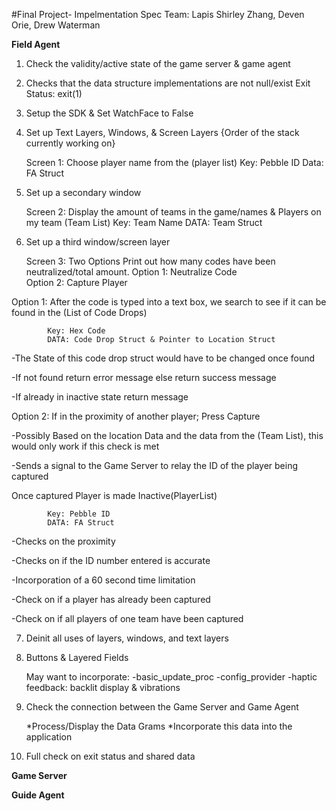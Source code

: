 #Final Project- Impelmentation Spec
Team: Lapis
Shirley Zhang, Deven Orie, Drew Waterman

**Field Agent**

1) Check the validity/active state of the game server & game agent

2) Checks that the data structure implementations are not null/exist
Exit Status: exit(1)
	
3) Setup the SDK & Set WatchFace to False

4) Set up Text Layers, Windows, & Screen Layers {Order of the stack currently working on}

	Screen 1: Choose player name from the (player list)
			Key: Pebble ID
			Data: FA Struct
			
5) Set up a secondary window 

	Screen 2: Display the amount of teams in the game/names & Players on my team
			 	(Team List)
				Key: Team Name
				DATA: Team Struct
6) Set up a third window/screen layer

	Screen 3: Two Options
				Print out how many codes have been neutralized/total amount.
			Option 1: Neutralize Code	
			Option 2: Capture Player
								
Option 1: After the code is typed into a text box, we search to see if it can be found in the (List of Code Drops)
			
			Key: Hex Code
			DATA: Code Drop Struct & Pointer to Location Struct

-The State of this code drop struct would have to be
changed once found

-If not found return error message else return success
message

-If already in inactive state return message 

Option 2:
If in the proximity of another player; Press Capture 

-Possibly Based on the location Data and the data from the (Team List), this would only work if this check is met

-Sends a signal to the Game Server to relay the ID of the player being captured

Once captured Player is made Inactive(PlayerList)

			Key: Pebble ID
			DATA: FA Struct
		
-Checks on the proximity

-Checks on if the ID number entered is accurate

-Incorporation of a 60 second time limitation

-Check on if a player has already been captured

-Check on if all players of one team have been captured

7) Deinit all uses of layers, windows, and text layers

8) Buttons & Layered Fields

	May want to incorporate: 
		-basic_update_proc
		-config_provider
		-haptic feedback: backlit display & vibrations 
9) Check the connection between the Game Server and Game Agent 

	*Process/Display the Data Grams 
	*Incorporate this data into the application

10) Full check on exit status and shared data 

**Game Server**

**Guide Agent**
